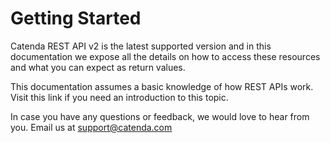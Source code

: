 # Getting Started

Catenda REST API v2 is the latest supported version and in this documentation we expose all the details on how to access these resources and what you can expect as return values.

This documentation assumes a basic knowledge of how REST APIs work. Visit this link if you need an introduction to this topic.

In case you have any questions or feedback, we would love to hear from you. Email us at support@catenda.com


